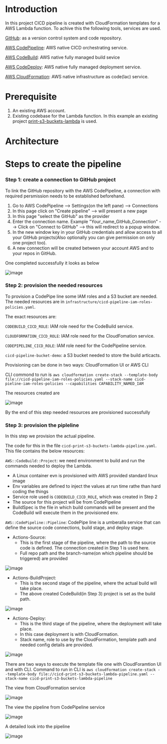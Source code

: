 # Introduction
In this project CICD pipeline is created with CloudFormation templates for a AWS Lambda function.
To achive this the following tools, services are used.

[GitHub](https://github.com/): as a version control system and code repository.

[AWS CodePipeline](https://aws.amazon.com/codepipeline/): AWS native CICD orchestrating service.

[AWS CodeBuild](https://aws.amazon.com/codebuild/): AWS native fully managed build sevice

[AWS CodeDeploy](https://aws.amazon.com/codedeploy/): AWS native fully managed deployment service.

[AWS CloudFormation](https://aws.amazon.com/cloudformation/): AWS native infrastructure as code(Iac) service.

# Prerequisite
1. An existing AWS account.
2. Existing codebase for the Lambda function. In this example an existing project [print-s3-buckets-lambda](https://github.com/Kirity/print-s3-buckets-lambda) is used.

# Architecture

# Steps to create the pipeline
### Step 1: create a connection to GitHub project

To link the GitHub repository with the AWS CodePipeline, a connection with required persmission needs to be established beforehand.
1. Go to AWS CodePipeline --> Settings(on the left pane) --> Connections
2. In this page click on "Create pipeline" --> will present a new page
3. In this page "select the GitHub" as the provider
4. Enter the connection name. Example "Your_name_GitHub_Connection" --> Click on "Connect to GitHub" --> this will redirect to a popup window.
6. In the new window key in your GitHub credentials and allow access to all your GitHub projects(Also optionally you can give permission on only one project too).
7. A new connection will be created between your account AWS and to your repos in GitHub.

One completed successfully it looks as below

 ![image](https://user-images.githubusercontent.com/15073157/193419783-be140835-2a3b-45cf-acc5-11935cb9f59b.png)

### Step 2: provision the needed resources
To provision a CodePipe line some IAM roles and a S3 bucket are needed. The needed resources are in ```infrastructure/cicd-pipeline-iam-roles-policies.yaml```.

The exact resources are:

```CODEBUILD_CICD_ROLE```:  IAM role need for the CodeBuild service.

```CLOUDFORMATION_CICD_ROLE```: IAM role need for the CloudFomation service.

```CODEPIPELINE_CICD_ROLE```: IAM role need for the CodePipeline service.

```cicd-pipeline-bucket-demo```: a S3 bucket needed to store the build articacts.

Provisioning can be done in two ways: CloudFormation UI or AWS CLI

CLI commond to run is 
```aws cloudformation create-stack --template-body file://cicd-pipeline-iam-roles-policies.yaml --stack-name cicd-pieline-iam-roles-policies --capabilities CAPABILITY_NAMED_IAM```

The resources created are

![image](https://user-images.githubusercontent.com/15073157/193423493-224cf9a8-26ca-4e99-b6c8-208744b6d99e.png)

By the end of this step needed resources are provisioned successfully

### Step 3: provision the pipleline 

In this step we provision the actual pipeline.

The code for this in the file ```cicd-print-s3-buckets-lambda-pipeline.yaml```. This file contains the below resources:

```AWS::CodeBuild::Project```: we need environment to build and run the commands needed to deploy the Lambda. 
- A Linux container evn is provisioned with AWS provided standard linux image
- Env variables are defined to inject the values at run time rathe than hard coding the things
- Service role used is ```CODEBUILD_CICD_ROLE```, which was created in Step 2
- The source for this project will be from CodePipeline
- BuildSpec is the file in which build commands will be present and the CodeBuild will execute them in the provisioned env.

```AWS::CodePipeline::Pipeline```: CodePipe line is a umberalla service that can define the source code connections, build stage, and deploy stage.
- Actions-Source: 
  - This is the first stage of the pipeline, where the path to the source code is defined. The connection created in Step 1 is used here.
  - Full repo path and the branch-name(on which pipeline should be triggered) are provided

![image](https://user-images.githubusercontent.com/15073157/193424548-57f83432-5ecb-4d50-aadf-0e1b7c4bd661.png)

- Actions-BuildProject: 
  - This is the second stage of the pipeline, where the actual build will take place.
  - The above created CodeBuild(in Step 3) project is set as the build path.

![image](https://user-images.githubusercontent.com/15073157/193424566-7de26187-31da-4d6f-a660-f2e2959a3ac6.png)

- Actions-Deploy:   
  - This is the third stage of the pipeline, where the deployment will take place.
  - In this case deployment is with CloudFormation.
  - Stack name, role to use by the CloudFormation, template path and needed config details are provided.

![image](https://user-images.githubusercontent.com/15073157/193424576-f2cb2e36-5690-468e-86e8-d5f765143e81.png)

There are two ways to execute the template file one with CloudForamtion UI and with CLI. Command to run in CLI is ```aws cloudformation create-stack --template-body file://cicd-print-s3-buckets-lambda-pipeline.yaml --stack-name cicd-print-s3-buckets-lambda-pipeline```

The view from CloudFormation service

![image](https://user-images.githubusercontent.com/15073157/193424726-3a316c5f-aa2e-4d61-9868-2cd34addb174.png)


The view the pipeline from CodePipeline service

![image](https://user-images.githubusercontent.com/15073157/193424658-50332c58-e05a-40a0-a6d9-305da3785c7b.png)


A detailed look into the pipeline

![image](https://user-images.githubusercontent.com/15073157/193424671-2a95f33e-feea-407c-b222-3b6b96ed19de.png)





